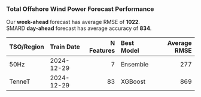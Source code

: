 
### Total Offshore Wind Power Forecast Performance

Our __week-ahead__ forecast has average RMSE of __1022__.  
SMARD __day-ahead__ forecast has average accuracy of __834__. 
    
| TSO/Region   | Train Date   |   N Features | Best Model   |   Average RMSE |
|:-------------|:-------------|-------------:|:-------------|---------------:|
| 50Hz         | 2024-12-29   |            7 | Ensemble     |            277 |
| TenneT       | 2024-12-29   |           83 | XGBoost      |            869 |